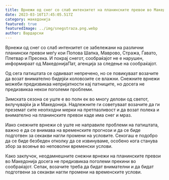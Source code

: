 ```yaml
---
title: Врнежи од снег со слаб интензитет на планинските превои во Македонија
date: 2023-03-16T17:45:05.517Z
category: македонија
featured: true
featuredImage: ../img/snegstraza.png.webp
author: Вардарски
---
```


Врнежи од снег со слаб интензитет се забележани на различни планински превои меѓу кои Попова Шапка, Маврово, Стража, Ѓавато, Плетвар и Пресека. И покрај снегот, сообраќајот не е нарушен, информираат од МакедонијаПат, агенција за следење на сообраќајот.

Од сега патиштата се одвиваат непречено, но се повикуваат возачите да возат внимателно бидејќи коловозите се влажни. Снежните врнежи можеби предизвикаа непријатности кај патниците, но досега не предизвикаа некои поголеми проблеми.

Зимската сезона се уште е во полн ек во многу делови од светот, вклучувајќи ја и Македонија. Надлежните ги советуваат возачите да ги преземат сите неопходни мерки на претпазливост и да возат полека и внимателно на планинските превои каде има снег и мраз.

Иако снежните врнежи сè уште не направиле проблеми на патиштата, важно е да се внимава на временските прогнози и да се биде подготвен за секакви нагли промени на условите. Секогаш е подобро да се биде безбеден отколку да се извинуваме, особено кога станува збор за возење во неповолни временски услови.

Како заклучок, неодамнешните снежни врнежи на планинските превои во Македонија досега не предизвикаа поголеми прекини во сообраќајот. Сепак, возачите треба да бидат внимателни и да бидат подготвени за секакви нагли промени на временските услови.
